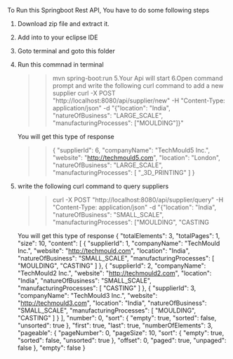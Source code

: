 To Run this Springboot Rest API, You have to do some following steps

1. Download zip file and extract it.
2. Add into to your eclipse IDE
3. Goto terminal and goto this folder
4. Run this commnad in terminal
   >>mvn spring-boot:run
5.Your Api will start
6.Open  command prompt and write the following curl command to add a new supplier
   >>curl -X POST "http://localhost:8080/api/supplier/new" -H "Content-Type: application/json" -d "{\"location\": \"India\", \"natureOfBusiness\": \"LARGE_SCALE\", \"manufacturingProcesses\": [\"MOULDING\"]}"
   
   You will get this type of response
   >>{
    "supplierId": 6,
    "companyName": "TechMould5 Inc.",
    "website": "http://techmould5.com",
    "location": "London",
    "natureOfBusiness": "LARGE_SCALE",
    "manufacturingProcesses": [
        "_3D_PRINTING"
    ]
}

7. write the following curl command to query suppliers
   >>curl -X POST "http://localhost:8080/api/supplier/query" -H "Content-Type: application/json" -d "{\"location\": \"India\", \"natureOfBusiness\": \"SMALL_SCALE\", \"manufacturingProcesses\": [\"MOULDING\", \"CASTING

   You will get this type of response
   {
    "totalElements": 3,
    "totalPages": 1,
    "size": 10,
    "content": [
        {
            "supplierId": 1,
            "companyName": "TechMould Inc.",
            "website": "http://techmould.com",
            "location": "India",
            "natureOfBusiness": "SMALL_SCALE",
            "manufacturingProcesses": [
                "MOULDING",
                "CASTING"
            ]
        },
        {
            "supplierId": 2,
            "companyName": "TechMould2 Inc.",
            "website": "http://techmould2.com",
            "location": "India",
            "natureOfBusiness": "SMALL_SCALE",
            "manufacturingProcesses": [
                "CASTING"
            ]
        },
        {
            "supplierId": 3,
            "companyName": "TechMould3 Inc.",
            "website": "http://techmould3.com",
            "location": "India",
            "natureOfBusiness": "SMALL_SCALE",
            "manufacturingProcesses": [
                "MOULDING",
                "CASTING"
            ]
        }
    ],
    "number": 0,
    "sort": {
        "empty": true,
        "sorted": false,
        "unsorted": true
    },
    "first": true,
    "last": true,
    "numberOfElements": 3,
    "pageable": {
        "pageNumber": 0,
        "pageSize": 10,
        "sort": {
            "empty": true,
            "sorted": false,
            "unsorted": true
        },
        "offset": 0,
        "paged": true,
        "unpaged": false
    },
    "empty": false
}
